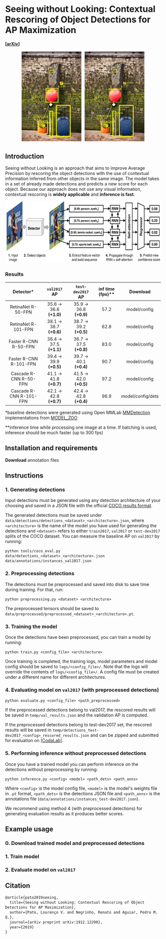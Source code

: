 # Seeing without Looking: Contextual Rescoring of Object Detections for AP Maximization

**[[arXiv](https://arxiv.org/abs/1912.12290)]**

<p align="center">
  <img width="200" src="docs/265108_predicted.jpg">
  <img width="200" src="docs/265108_rescored.jpg">
</p>

## Introduction

Seeing without Looking is an approach that aims to improve Average Precision by rescoring the object detections with the use of contextual information inferred from other objects in the same image.
The model takes in a set of already made detections and predicts a new score for each object. Because our approach does not use any visual information, contextual rescoring is **widely applicable** and **inference is fast**.

<p align="center">
  <img height="200" src="docs/ApproachOverview-1.png">
</p>

### Results

| Detector*               | `val2017` AP                      | `test-dev2017` AP                 | inf time (fps)** |   Download   |
| :---------------------: | :-------------------------------: | :-------------------------------: | :--------------: | :----------: |
| RetinaNet R-50-FPN      | 35.6 &rightarrow; 36.6 **(+1.0)** | 35.9 &rightarrow; 36.8 **(+0.9)** |  57.2            | model/config |
| RetinaNet R-101-FPN     | 38.1 &rightarrow; 38.7 **(+0.6)** | 38.7 &rightarrow; 39.2 **(+0.5)** |  62.8            | model/config |
| Faster R-CNN R-50-FPN   | 36.4 &rightarrow; 37.5 **(+1.1)** | 36.7 &rightarrow; 37.5 **(+0.8)** |  83.0            | model/config |
| Faster R-CNN R-101-FPN  | 39.4 &rightarrow; 39.9 **(+0.5)** | 39.7 &rightarrow; 40.1 **(+0.4)** |  90.7            | model/config |
| Cascade R-CNN R-50-FPN  | 41.1 &rightarrow; 41.8 **(+0.7)** | 41.5 &rightarrow; 42.0 **(+0.5)** |  97.2            | model/config |
| Cascade R-CNN R-101-FPN | 42.1 &rightarrow; 42.8 **(+0.7)** | 42.4 &rightarrow; 42.8 **(+0.4)** |  96.9            | model/config/dets |

*baseline detections were generated using Open MMLab [MMDetection](https://github.com/open-mmlab/mmdetection/) implementations from [MODEL_ZOO](https://github.com/open-mmlab/mmdetection/blob/master/docs/MODEL_ZOO.md)

**inference time while processing one image at a time. If batching is used, inference should be much faster (up to 300 fps)

## Installation and requirements

**Download** annotation files


## Instructions

### 1. Generating detections

Input detections must be generated using any detection architecture of your choosing and saved in a JSON file with the official [COCO results format](http://cocodataset.org/#format-results). 
<!-- ```
[{
    "image_id"      : int, 
    "category_id"   : int, 
    "bbox"          : [x,y,width,height], 
    "score"         : float,
}]
``` -->
The generated detections must be saved under `data/detections/detections_<dataset>_<architecture>.json`, where `<architecture>` is the name of the model you have used for generating the detections and `<dataset>` refers to either `train2017`, `val2017` or `test-dev2017` splits of the COCO dataset.
You can measure the baseline AP on `val2017` by running:
```
python tools/coco_eval.py data/detections_<dataset>_<architecture>.json data/annotations/instances_val2017.json
```

### 2. Preprocessing detections

The detections must be preprocessed and saved into disk to save time during training. For that, run:
```
python preprocessing.py <dataset> <architecture>
```
The preprocessed tensors should be saved to `data/preprocessed/preprocessed_<dataset>_<architecture>.pt`.

### 3. Training the model

Once the detections have been preprocessed, you can train a model by running:
```
python train.py <config_file> <architecture>
```
Once training is completed, the training logs, model parameters and model config should be saved to `logs/<config_file>/`.
Note that the logs will override the contents of `logs/<config_file>/`. A config file must be created under a different name for different architectures.

### 4. Evaluating model on `val2017` (with preprocessed detections)
```
python evaluate.py <config_file> <path_preprocessed>
```

If the preprocessed detections belong to val2017, the rescored results will be saved in `temp/val_results.json` and the validation AP is computed.

If the preprocessed detections belong to test-dev2017 set, the rescored results will be saved in `temp/detections_test-dev2017_<config>_rescored_results.json` and can be zipped and submitted for evaluation on [[CodaLab](https://competitions.codalab.org/competitions/20794#participate)].

### 5. Performing inference without preprocessed detections

Once you have a trained model you can perform inference on the detections without preprocessing by running:
```
python inference.py <config> <model> <path_dets> <path_anns>
```
Where `<config>` is the model config file, `<model>` is the model's weights file in `.pt` format, `<path_dets>` is the detections JSON file and `<path_anns>` is the annotations file (`data/annotations/instances_test-dev2017.json`). 

We recommend using method 4 (with preprocessed detections) for generating evaluation results as it produces better scores.

## Example usage

### 0. Download trained model and preprocessed detections

### 1. Train model

### 2. Evaluate model on `val2017`

## Citation
```
@article{pato2019seeing,
  title={Seeing without Looking: Contextual Rescoring of Object Detections for AP Maximization},
  author={Pato, Lourenço V. and Negrinho, Renato and Aguiar, Pedro M. Q.},
  journal={arXiv preprint arXiv:1912.12290},
  year={2019}
}
```
